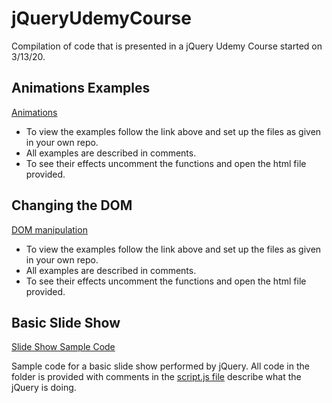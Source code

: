 # jQueryUdemyCourse
Compilation of code that is presented in a jQuery Udemy Course started on 3/13/20.

## Animations Examples
[Animations](https://github.com/RevYolution/jQueryUdemyCourse/tree/master/effect_animations)

- To view the examples follow the link above and set up the files as given in your own repo. 
- All examples are described in comments. 
- To see their effects uncomment the functions and open the html file provided.

## Changing the DOM
[DOM manipulation](https://github.com/RevYolution/jQueryUdemyCourse/tree/master/manipulating_DOM)

- To view the examples follow the link above and set up the files as given in your own repo. 
- All examples are described in comments. 
- To see their effects uncomment the functions and open the html file provided.

## Basic Slide Show 
[Slide Show Sample Code](https://github.com/RevYolution/jQueryUdemyCourse/tree/master/slideShow)

Sample code for a basic slide show performed by jQuery. All code in the folder is provided with comments in the [script.js file](https://github.com/RevYolution/jQueryUdemyCourse/blob/master/slideShow/js/script.js) describe what the jQuery is doing.  
